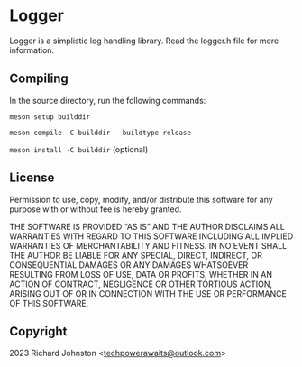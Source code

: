 # Logger

Logger is a simplistic log handling library. Read the logger.h file for more information.

## Compiling

In the source directory, run the following commands:

`meson setup builddir`

`meson compile -C builddir --buildtype release`

`meson install -C builddir` (optional)

## License

Permission to use, copy, modify, and/or distribute this software for
any purpose with or without fee is hereby granted.

THE SOFTWARE IS PROVIDED “AS IS” AND THE AUTHOR DISCLAIMS ALL
WARRANTIES WITH REGARD TO THIS SOFTWARE INCLUDING ALL IMPLIED WARRANTIES
OF MERCHANTABILITY AND FITNESS. IN NO EVENT SHALL THE AUTHOR BE LIABLE
FOR ANY SPECIAL, DIRECT, INDIRECT, OR CONSEQUENTIAL DAMAGES OR ANY
DAMAGES WHATSOEVER RESULTING FROM LOSS OF USE, DATA OR PROFITS, WHETHER IN
AN ACTION OF CONTRACT, NEGLIGENCE OR OTHER TORTIOUS ACTION, ARISING OUT
OF OR IN CONNECTION WITH THE USE OR PERFORMANCE OF THIS SOFTWARE.

## Copyright

2023 Richard Johnston <<techpowerawaits@outlook.com>>